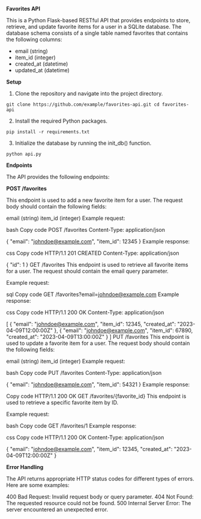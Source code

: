**Favorites API**

This is a Python Flask-based RESTful API that provides endpoints to store, retrieve, and update favorite items for a user in a SQLite database. The database schema consists of a single table named favorites that contains the following columns:

- email (string)
- item_id (integer)
- created_at (datetime)
- updated_at (datetime)


**Setup**

1. Clone the repository and navigate into the project directory.

`git clone https://github.com/example/favorites-api.git
cd favorites-api`

2. Install the required Python packages.

`pip install -r requirements.txt`

3. Initialize the database by running the init_db() function.

`python api.py`

**Endpoints**

The API provides the following endpoints:

**POST /favorites**

This endpoint is used to add a new favorite item for a user. The request body should contain the following fields:

email (string)
item_id (integer)
Example request:

bash
Copy code
POST /favorites
Content-Type: application/json

{
    "email": "johndoe@example.com",
    "item_id": 12345
}
Example response:

css
Copy code
HTTP/1.1 201 CREATED
Content-Type: application/json

{
    "id": 1
}
GET /favorites
This endpoint is used to retrieve all favorite items for a user. The request should contain the email query parameter.

Example request:

sql
Copy code
GET /favorites?email=johndoe@example.com
Example response:

css
Copy code
HTTP/1.1 200 OK
Content-Type: application/json

[
    {
        "email": "johndoe@example.com",
        "item_id": 12345,
        "created_at": "2023-04-09T12:00:00Z"
    },
    {
        "email": "johndoe@example.com",
        "item_id": 67890,
        "created_at": "2023-04-09T13:00:00Z"
    }
]
PUT /favorites
This endpoint is used to update a favorite item for a user. The request body should contain the following fields:

email (string)
item_id (integer)
Example request:

bash
Copy code
PUT /favorites
Content-Type: application/json

{
    "email": "johndoe@example.com",
    "item_id": 54321
}
Example response:

Copy code
HTTP/1.1 200 OK
GET /favorites/{favorite_id}
This endpoint is used to retrieve a specific favorite item by ID.

Example request:

bash
Copy code
GET /favorites/1
Example response:

css
Copy code
HTTP/1.1 200 OK
Content-Type: application/json

{
    "email": "johndoe@example.com",
    "item_id": 12345,
    "created_at": "2023-04-09T12:00:00Z"
}

**Error Handling**

The API returns appropriate HTTP status codes for different types of errors. Here are some examples:

400 Bad Request: Invalid request body or query parameter.
404 Not Found: The requested resource could not be found.
500 Internal Server Error: The server encountered an unexpected error.